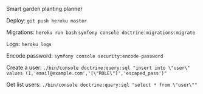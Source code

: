 Smart garden planting planner

Deploy:
`git push heroku master`

Migrations:
`heroku run bash`
`symfony console doctrine:migrations:migrate`

Logs:
`heroku logs`

Encode password:
`symfony console security:encode-password`

Create a user:
`./bin/console doctrine:query:sql "insert into \"user\" values (1,'email@example.com','[\"ROLE\"]','escaped_pass')"`

Get list users:
`./bin/console doctrine:query:sql "select * from \"user\""`
